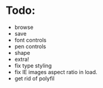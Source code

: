 Todo:
=====

- browse
- save
- font controls
- pen controls
- shape
- extra!
- fix type styling
- fix IE images aspect ratio in load.
- get rid of polyfil
